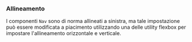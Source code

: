 ### Allineamento 

I componenti `Nav` sono di norma allineati a sinistra, ma tale impostazione può essere modificata a piacimento utilizzando una delle utility flexbox per impostare l'allineamento orizzontale e verticale.

<!-- STORY -->